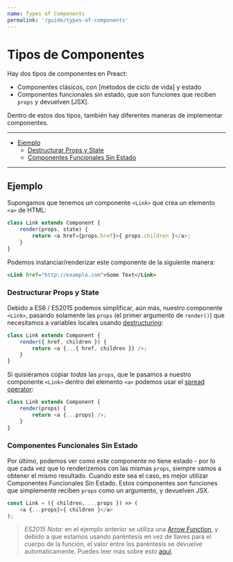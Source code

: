 ```yaml
---
name: Types of Components
permalink: '/guide/types-of-components'
---
```


# Tipos de Componentes<!-- omit in toc -->

Hay dos tipos de componentes en Preact:

- Componentes clásicos, con [métodos de ciclo de vida] y estado
- Componentes funcionales sin estado, que son funciones que reciben `props` y devuelven [JSX].

Dentro de estos dos tipos, también hay diferentes maneras de implementar componentes.

---

- [Ejemplo](#ejemplo)
  - [Destructurar Props y State](#destructurar-props-y-state)
  - [Componentes Funcionales Sin Estado](#componentes-funcionales-sin-estado)

---

## Ejemplo

Supongamos que tenemos un componente `<Link>` que crea un elemento `<a>` de HTML:

```js
class Link extends Component {
	render(props, state) {
		return <a href={props.href}>{ props.children }</a>;
	}
}
```

Podemos instanciar/renderizar este componente de la siguiente manera:

```xml
<Link href="http://example.com">Some Text</Link>
```


### Destructurar Props y State

Debido a ES6 / ES2015 podemos simplificar, aún más, nuestro componente `<Link>`, pasando solamente las `props` (el primer argumento de `render()`) que necesitamos a variables locales usando [destructuring](https://github.com/lukehoban/es6features#destructuring):

```js
class Link extends Component {
	render({ href, children }) {
		return <a {...{ href, children }} />;
	}
}
```

Si quisiéramos copiar _todas_ las `props`, que le pasamos a nuestro componente `<Link>` dentro del elemento `<a>` podemos usar el [spread operator](https://developer.mozilla.org/en-US/docs/Web/JavaScript/Reference/Operators/Spread_operator):

```js
class Link extends Component {
	render(props) {
		return <a {...props} />;
	}
}
```


### Componentes Funcionales Sin Estado

Por último, podemos ver como este componente no tiene estado - por lo que cada vez que lo renderizemos con las mismas `props`, siempre vamos a obtener el mismo resultado. Cuando este sea el caso, es mejor utilizar Componentes Funcionales Sin Estado. Estos componentes son funciones que simplemente reciben `props` como un argumento, y devuelven JSX.

```js
const Link = ({ children, ...props }) => (
	<a {...props}>{ children }</a>
);
```

> *ES2015 Nota:* en el ejemplo anterior se utiliza una [Arrow Function](https://github.com/lukehoban/es6features#arrows), y debido a que estamos usando paréntesis en vez de llaves para el cuerpo de la función, el valor entre los paréntesis se devuelve automaticamente. Puedes leer más sobre esto [aquí](https://github.com/lukehoban/es6features#arrows).
